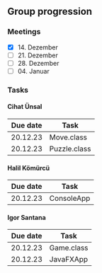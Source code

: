 ## Group progression

### Meetings

- [x] 14\. Dezember
- [ ] 21\. Dezember
- [ ] 28\. Dezember
- [ ] 04\. Januar

### Tasks

#### Cihat Ünsal

| Due date | Task         |
|----------|--------------|
| 20.12.23 | Move.class   |
| 20.12.23 | Puzzle.class |

#### Halil Kömürcü

| Due date | Task       |
|----------|------------|
| 20.12.23 | ConsoleApp |

#### Igor Santana

| Due date | Task       |
|----------|------------|
| 20.12.23 | Game.class |
| 20.12.23 | JavaFXApp  |